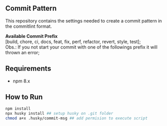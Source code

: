 ## Commit Pattern
This repository contains the settings needed to create a commit pattern in the commitlint format.

**Available Commit Prefix** <br />
[build, chore, ci, docs, feat, fix, perf, refactor, revert, style, test];
<br />
Obs.: If you not start your commit with one of the followings prefix it will thrown an error;

## Requirements
- npm 8.x

## How to Run

```bash
npm install
npx husky install ## setup husky on .git folder 
chmod a+x .husky/commit-msg ## add permision to execute script
```

